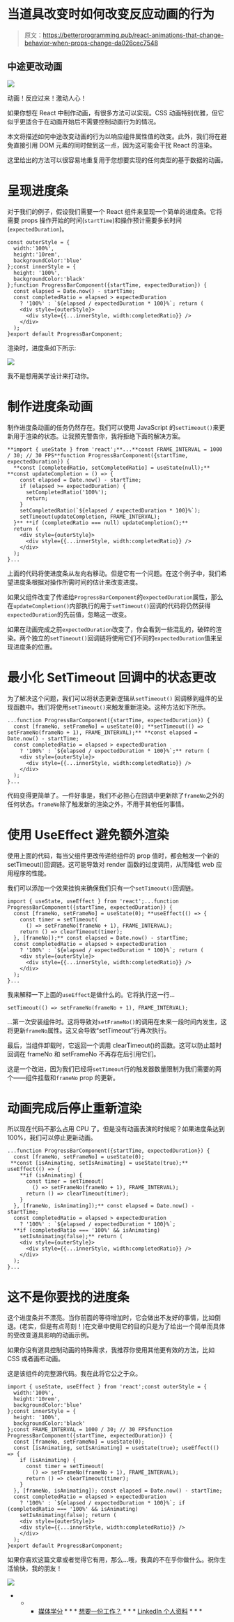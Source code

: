 # 当道具改变时如何改变反应动画的行为

> 原文：<https://betterprogramming.pub/react-animations-that-change-behavior-when-props-change-da026cec7548>

## 中途更改动画

![](img/570f4784f077e32f9c079e55a7f6c33e.png)

动画！反应过来！激动人心！

如果你想在 React 中制作动画，有很多方法可以实现。CSS 动画特别优雅，但它似乎更适合于在动画开始后不需要控制动画行为的情况。

本文将描述如何中途改变动画的行为以响应组件属性值的改变。此外，我们将在避免直接引用 DOM 元素的同时做到这一点，因为这可能会干扰 React 的渲染。

这里给出的方法可以很容易地重复用于您想要实现的任何类型的基于数据的动画。

# 呈现进度条

对于我们的例子，假设我们需要一个 React 组件来呈现一个简单的进度条。它将需要 props 操作开始的时间(`startTime`)和操作预计需要多长时间(`expectedDuration`)。

```
const outerStyle = { 
  width:'100%', 
  height:'10rem', 
  backgroundColor:'blue' 
};const innerStyle = { 
  height: '100%', 
  backgroundColor:'black' 
};function ProgressBarComponent({startTime, expectedDuration}) {
  const elapsed = Date.now() - startTime;
  const completedRatio = elapsed > expectedDuration
    ? '100%' : `${elapsed / expectedDuration * 100}%`; return (
    <div style={outerStyle}>
      <div style={{...innerStyle, width:completedRatio}} />
    </div>
  );
}export default ProgressBarComponent;
```

渲染时，进度条如下所示:

![](img/949c830e303aa754743101ed6ba94cb9.png)

我不是想用美学设计来打动你。

# 制作进度条动画

制作进度条动画的任务仍然存在。我们可以使用 JavaScript 的`setTimeout()`来更新用于渲染的状态。让我预先警告你，我将拒绝下面的解决方案。

```
**import { useState } from 'react';**...**const FRAME_INTERVAL = 1000 / 30; // 30 FPS**function ProgressBarComponent({startTime, expectedDuration}) {
  **const [completedRatio, setCompletedRatio] = useState(null);** **const updateCompletion = () => {
    const elapsed = Date.now() - startTime;
    if (elapsed >= expectedDuration) {
      setCompletedRatio('100%');
      return;
    }
    setCompletedRatio(`${elapsed / expectedDuration * 100}%`);
    setTimeout(updateCompletion, FRAME_INTERVAL);
  }** **if (completedRatio === null) updateCompletion();**
  return (
    <div style={outerStyle}>
      <div style={{...innerStyle, width:completedRatio}} />
    </div>
  );
}...
```

上面的代码将使进度条从左向右移动。但是它有一个问题。在这个例子中，我们希望进度条根据对操作所需时间的估计来改变进度。

如果父组件改变了传递给`ProgressBarComponent`的`expectedDuration`属性，那么在`updateCompletion()`内部执行的用于`setTimeout()`回调的代码将仍然获得`expectedDuration`的先前值，忽略这一改变。

如果在动画完成之前`expectedDuration`改变了，你会看到一些混乱的，破碎的渲染。两个独立的`setTimeout()`回调链将使用它们不同的`expectedDuration`值来呈现进度条的位置。

# 最小化 SetTimeout 回调中的状态更改

为了解决这个问题，我们可以将状态更新逻辑从`setTimeout()` 回调移到组件的呈现函数中。我们将使用`setTimeout()`来触发重新渲染。这种方法如下所示。

```
...function ProgressBarComponent({startTime, expectedDuration}) {
  const [frameNo, setFrameNo] = useState(0); **setTimeout(() => setFrameNo(frameNo + 1), FRAME_INTERVAL);** **const elapsed = Date.now() - startTime;
  const completedRatio = elapsed > expectedDuration 
    ? '100%' : `${elapsed / expectedDuration * 100}%`;** return (
    <div style={outerStyle}>
      <div style={{...innerStyle, width:completedRatio}} />
    </div>
  );
}...
```

代码变得更简单了。一件好事是，我们不必担心在回调中更新除了`frameNo`之外的任何状态。`frameNo`除了触发新的渲染之外，不用于其他任何事情。

# 使用 UseEffect 避免额外渲染

使用上面的代码，每当父组件更改传递给组件的 prop 值时，都会触发一个新的 setTimeout()回调链。这可能导致对 render 函数的过度调用，从而降低 web 应用程序的性能。

我们可以添加一个效果挂钩来确保我们只有一个`setTimeout()`回调链。

```
import { useState, useEffect } from 'react';...function ProgressBarComponent({startTime, expectedDuration}) {
  const [frameNo, setFrameNo] = useState(0); **useEffect(() => {
    const timer = setTimeout(
      () => setFrameNo(frameNo + 1), FRAME_INTERVAL);
    return () => clearTimeout(timer);
  }, [frameNo]);** const elapsed = Date.now() - startTime;
  const completedRatio = elapsed > expectedDuration 
    ? '100%' : `${elapsed / expectedDuration * 100}%`; return (
    <div style={outerStyle}>
      <div style={{...innerStyle, width:completedRatio}} />
    </div>
  );
}...
```

我来解释一下上面的`useEffect`是做什么的。它将执行这一行…

```
setTimeout(() => setFrameNo(frameNo + 1), FRAME_INTERVAL);
```

…第一次安装组件时。这将导致对`setFrameNo()`的调用在未来一段时间内发生，这将更新`frameNo`属性。这又会导致“setTimeout”行再次执行。

最后，当组件卸载时，它返回一个调用 clearTimeout()的函数。这可以防止超时回调在 frameNo 和 setFrameNo 不再存在后引用它们。

这是一个改进，因为我们已经将`setTimeout`行的触发器数量限制为我们需要的两个——组件挂载和`frameNo` prop 的更新。

# 动画完成后停止重新渲染

所以现在代码不那么占用 CPU 了。但是没有动画表演的时候呢？如果进度条达到 100%，我们可以停止更新动画。

```
...function ProgressBarComponent({startTime, expectedDuration}) {
  const [frameNo, setFrameNo] = useState(0);
 **const [isAnimating, setIsAnimating] = useState(true);** useEffect(() => {
    **if (isAnimating) {
      const timer = setTimeout(
        () => setFrameNo(frameNo + 1), FRAME_INTERVAL);
      return () => clearTimeout(timer);
    }
  }, [frameNo, isAnimating]);** const elapsed = Date.now() - startTime;
  const completedRatio = elapsed > expectedDuration 
    ? '100%' : `${elapsed / expectedDuration * 100}%`;
  **if (completedRatio === '100%' && isAnimating) 
    setIsAnimating(false);** return (
    <div style={outerStyle}>
      <div style={{...innerStyle, width:completedRatio}} />
    </div>
  );
}...
```

# 这不是你要找的进度条

这个进度条并不漂亮。当你前面的等待增加时，它会做出不友好的事情，比如倒退。(老实，但是有点苛刻！)在文章中使用它的目的只是为了给出一个简单而具体的受改变道具影响的动画示例。

如果你没有道具控制动画的特殊需求，我推荐你使用其他更有效的方法，比如 CSS 或者画布动画。

这是该组件的完整源代码。我在此将它公之于众。

```
import { useState, useEffect } from 'react';const outerStyle = { 
  width:'100%', 
  height:'10rem', 
  backgroundColor:'blue' 
};const innerStyle = { 
  height: '100%', 
  backgroundColor:'black' 
};const FRAME_INTERVAL = 1000 / 30; // 30 FPSfunction ProgressBarComponent({startTime, expectedDuration}) {
  const [frameNo, setFrameNo] = useState(0);
  const [isAnimating, setIsAnimating] = useState(true); useEffect(() => {
    if (isAnimating) {
      const timer = setTimeout(
        () => setFrameNo(frameNo + 1), FRAME_INTERVAL);
      return () => clearTimeout(timer);
    }
  }, [frameNo, isAnimating]); const elapsed = Date.now() - startTime;
  const completedRatio = elapsed > expectedDuration 
    ? '100%' : `${elapsed / expectedDuration * 100}%`; if (completedRatio === '100%' && isAnimating) 
    setIsAnimating(false); return (
    <div style={outerStyle}>
    <div style={{...innerStyle, width:completedRatio}} />
    </div>
  );
}export default ProgressBarComponent;
```

如果你喜欢这篇文章或者觉得它有用，那么…哦，我真的不在乎你做什么。祝你生活愉快，我的朋友！

![](img/28b1a708eb16b660cc60a42aeefcdb3e.png)

* * * [媒体学分](https://medium.com/@ErikH2000/where-my-media-comes-from-59761dc4be7) * * * [想要一份工作？](https://medium.com/@ErikH2000/yes-i-can-help-you-get-an-it-job-b0b51fee4c95) * * * [LinkedIn 个人资料](https://www.linkedin.com/in/erikhermansen) * * *